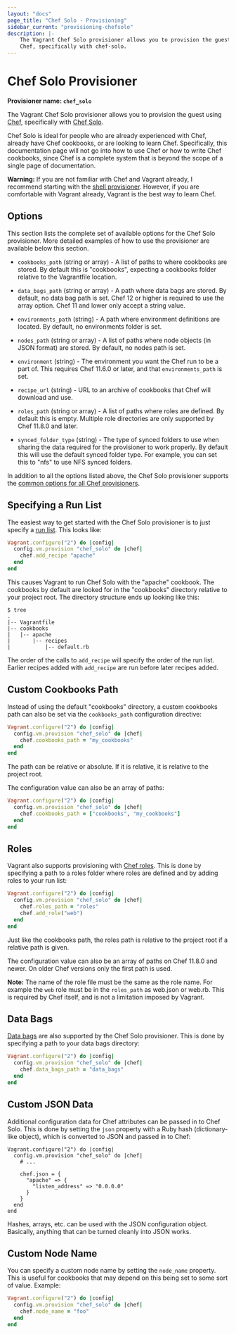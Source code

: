 ```yaml
---
layout: "docs"
page_title: "Chef Solo - Provisioning"
sidebar_current: "provisioning-chefsolo"
description: |-
	The Vagrant Chef Solo provisioner allows you to provision the guest using
	Chef, specifically with chef-solo.
---
```


# Chef Solo Provisioner

**Provisioner name: `chef_solo`**

The Vagrant Chef Solo provisioner allows you to provision the guest using
[Chef](https://www.chef.io/chef/), specifically with
[Chef Solo](https://docs.chef.io/chef_solo.html).

Chef Solo is ideal for people who are already experienced with Chef,
already have Chef cookbooks, or are looking to learn Chef. Specifically,
this documentation page will not go into how to use Chef or how to write
Chef cookbooks, since Chef is a complete system that is beyond the scope
of a single page of documentation.

<div class="alert alert-warning">
	<strong>Warning:</strong> If you are not familiar with Chef and Vagrant already,
	I recommend starting with the <a href="/docs/provisioning/shell.html">shell
	provisioner</a>. However, if you are comfortable with Vagrant already, Vagrant
	is the best way to learn Chef.
</div>

## Options

This section lists the complete set of available options for the Chef Solo
provisioner. More detailed examples of how to use the provisioner are
available below this section.

* `cookbooks_path` (string or array) - A list of paths to where cookbooks
  are stored. By default this is "cookbooks", expecting a cookbooks folder
  relative to the Vagrantfile location.

* `data_bags_path` (string or array) - A path where data bags are stored. By
  default, no data bag path is set. Chef 12 or higher is required to use the
  array option. Chef 11 and lower only accept a string value.

* `environments_path` (string) - A path where environment definitions are
  located. By default, no environments folder is set.

* `nodes_path` (string or array) - A list of paths where node objects (in JSON format) are stored. By default, no
  nodes path is set.

* `environment` (string) - The environment you want the Chef run to be
  a part of. This requires Chef 11.6.0 or later, and that `environments_path`
  is set.

* `recipe_url` (string) - URL to an archive of cookbooks that Chef will download
  and use.

* `roles_path` (string or array) - A list of paths where roles are defined.
  By default this is empty. Multiple role directories are only supported by
  Chef 11.8.0 and later.

* `synced_folder_type` (string) - The type of synced folders to use when
  sharing the data required for the provisioner to work properly. By default
  this will use the default synced folder type. For example, you can set this
  to "nfs" to use NFS synced folders.

In addition to all the options listed above, the Chef Solo provisioner supports
the [common options for all Chef provisioners](/docs/provisioning/chef_common.html).

## Specifying a Run List

The easiest way to get started with the Chef Solo provisioner is to just
specify a [run list](https://docs.chef.io/nodes.html#about-run-lists). This looks like:

```ruby
Vagrant.configure("2") do |config|
  config.vm.provision "chef_solo" do |chef|
    chef.add_recipe "apache"
  end
end
```

This causes Vagrant to run Chef Solo with the "apache" cookbook. The cookbooks
by default are looked for in the "cookbooks" directory relative to your
project root. The directory structure ends up looking like this:

```
$ tree
.
|-- Vagrantfile
|-- cookbooks
|   |-- apache
|       |-- recipes
|           |-- default.rb
```

The order of the calls to `add_recipe` will specify the order of the run list.
Earlier recipes added with `add_recipe` are run before later recipes added.

## Custom Cookbooks Path

Instead of using the default "cookbooks" directory, a custom cookbooks
path can also be set via the `cookbooks_path` configuration directive:

```ruby
Vagrant.configure("2") do |config|
  config.vm.provision "chef_solo" do |chef|
    chef.cookbooks_path = "my_cookbooks"
  end
end
```

The path can be relative or absolute. If it is relative, it is relative
to the project root.

The configuration value can also be an array of paths:

```ruby
Vagrant.configure("2") do |config|
  config.vm.provision "chef_solo" do |chef|
    chef.cookbooks_path = ["cookbooks", "my_cookbooks"]
  end
end
```

## Roles

Vagrant also supports provisioning with [Chef roles](https://docs.chef.io/roles.html).
This is done by specifying a path to a roles folder where roles are defined
and by adding roles to your run list:

```ruby
Vagrant.configure("2") do |config|
  config.vm.provision "chef_solo" do |chef|
    chef.roles_path = "roles"
    chef.add_role("web")
  end
end
```

Just like the cookbooks path, the roles path is relative to the project
root if a relative path is given.

The configuration value can also be an array of paths on Chef 11.8.0 and newer.
On older Chef versions only the first path is used.

**Note:** The name of the role file must be the same as the role name.
For example the `web` role must be in the `roles_path` as web.json or web.rb.
This is required by Chef itself, and is not a limitation imposed by
Vagrant.

## Data Bags

[Data bags](https://docs.chef.io/data_bags.html) are also
supported by the Chef Solo provisioner. This is done by specifying
a path to your data bags directory:

```ruby
Vagrant.configure("2") do |config|
  config.vm.provision "chef_solo" do |chef|
    chef.data_bags_path = "data_bags"
  end
end
```

## Custom JSON Data

Additional configuration data for Chef attributes can be passed in
to Chef Solo. This is done by setting the `json` property with a Ruby
hash (dictionary-like object), which is converted to JSON and passed
in to Chef:

```
Vagrant.configure("2") do |config|
  config.vm.provision "chef_solo" do |chef|
    # ...

    chef.json = {
      "apache" => {
        "listen_address" => "0.0.0.0"
      }
    }
  end
end
```

Hashes, arrays, etc. can be used with the JSON configuration object. Basically,
anything that can be turned cleanly into JSON works.

## Custom Node Name

You can specify a custom node name by setting the `node_name` property. This
is useful for cookbooks that may depend on this being set to some sort
of value. Example:

```ruby
Vagrant.configure("2") do |config|
  config.vm.provision "chef_solo" do |chef|
    chef.node_name = "foo"
  end
end
```
